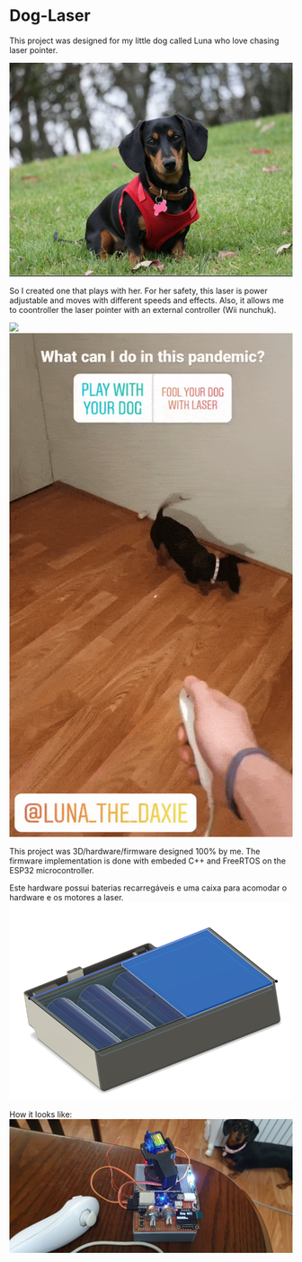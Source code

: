 # Dog-Laser

This project was designed for my little dog called Luna who love chasing laser pointer.

![](Documentation/Luna%20Pic.png)

So I created one that plays with her. For her safety, this laser is power adjustable and moves with different speeds and effects. Also, it allows me to coontroller the laser pointer with an external controller (Wii nunchuk).

![](Documentation/Demo%202.gif)
![](Documentation/Demo%201.gif)

This project was 3D/hardware/firmware designed 100% by me. The firmware implementation is done with embeded C++ and FreeRTOS on the ESP32 microcontroller.

Este hardware possui baterias recarregáveis e uma caixa para acomodar o hardware e os motores a laser.
![](Documentation/Laser%20box.png)


How it looks like:
![](Documentation/result.jpg)
